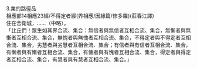 3.業的路徑品  
相應部14相應23經/不得定者經(界相應/因緣篇/修多羅)(莊春江譯)  
住在舍衛城，……（中略）。  
「比丘們！眾生如其界合流、集合：無信者與無信者互相合流、集合，無慚者與無慚者互相合流、集合，無愧者與無愧者互相合流、集合，不得定者與不得定者互相合流、集合，劣慧者與劣慧者互相合流、集合；有信者與有信者互相合流、集合，有慚者與有慚者互相合流、集合，有愧者與有愧者互相合流、集合，得定者與得定者互相合流、集合，有慧者與有慧者互相合流、集合。」  
  
  
